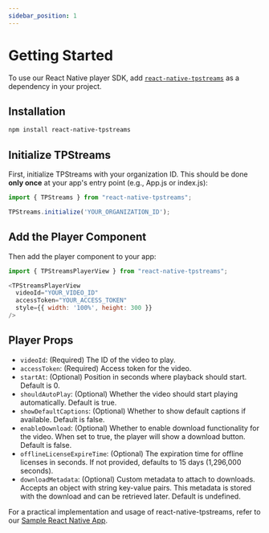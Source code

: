 ```yaml
---
sidebar_position: 1
---
```


# Getting Started

To use our React Native player SDK, add [`react-native-tpstreams`](https://www.npmjs.com/package/react-native-tpstreams) as a dependency in your project.

## Installation

```sh
npm install react-native-tpstreams
```

## Initialize TPStreams

First, initialize TPStreams with your organization ID. This should be done **only once** at your app's entry point (e.g., App.js or index.js):

```js
import { TPStreams } from "react-native-tpstreams";

TPStreams.initialize('YOUR_ORGANIZATION_ID');
```

## Add the Player Component

Then add the player component to your app:

```js
import { TPStreamsPlayerView } from "react-native-tpstreams";

<TPStreamsPlayerView 
  videoId="YOUR_VIDEO_ID"
  accessToken="YOUR_ACCESS_TOKEN"
  style={{ width: '100%', height: 300 }}
/>
```

## Player Props

- `videoId`: (Required) The ID of the video to play.
- `accessToken`: (Required) Access token for the video.
- `startAt`: (Optional) Position in seconds where playback should start. Default is 0.
- `shouldAutoPlay`: (Optional) Whether the video should start playing automatically. Default is true.
- `showDefaultCaptions`: (Optional) Whether to show default captions if available. Default is false.
- `enableDownload`: (Optional) Whether to enable download functionality for the video. When set to true, the player will show a download button. Default is false.
- `offlineLicenseExpireTime`: (Optional) The expiration time for offline licenses in seconds. If not provided, defaults to 15 days (1,296,000 seconds).
- `downloadMetadata`: (Optional) Custom metadata to attach to downloads. Accepts an object with string key-value pairs. This metadata is stored with the download and can be retrieved later. Default is undefined.

For a practical implementation and usage of react-native-tpstreams, refer to our [Sample React Native App](https://github.com/testpress/sample_RN_App).
